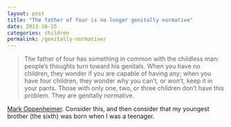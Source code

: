 ```yaml
---
layout: post
title: "The father of four is no longer genitally normative"
date: 2013-10-25
categories: children
permalink: /genitally-normative/
---
```


> The father of four has something in common with the childless man: people’s thoughts turn toward his genitals. When you have no children, they wonder if you are capable of having any; when you have four children, they wonder why you can’t, or won’t, keep it in your pants. Those with only one, two, or three children don’t have this problem. They are genitally normative.

[Mark Oppenheimer](https://medium.com/p/f3fab9d68338). Consider this, and then consider that my youngest brother (the sixth) was born when I was a teenager.
